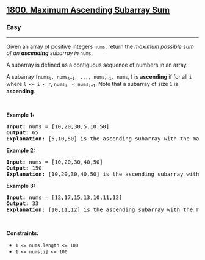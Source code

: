 <h2><a href="https://leetcode.com/problems/maximum-ascending-subarray-sum/">1800. Maximum Ascending Subarray Sum</a></h2><h3>Easy</h3><hr><div style="user-select: auto;"><p style="user-select: auto;">Given an array of positive integers <code style="user-select: auto;">nums</code>, return the <em style="user-select: auto;">maximum possible sum of an <strong style="user-select: auto;">ascending</strong> subarray in </em><code style="user-select: auto;">nums</code>.</p>

<p style="user-select: auto;">A subarray is defined as a contiguous sequence of numbers in an array.</p>

<p style="user-select: auto;">A subarray <code style="user-select: auto;">[nums<sub style="user-select: auto;">l</sub>, nums<sub style="user-select: auto;">l+1</sub>, ..., nums<sub style="user-select: auto;">r-1</sub>, nums<sub style="user-select: auto;">r</sub>]</code> is <strong style="user-select: auto;">ascending</strong> if for all <code style="user-select: auto;">i</code> where <code style="user-select: auto;">l &lt;= i &lt; r</code>, <code style="user-select: auto;">nums<sub style="user-select: auto;">i </sub> &lt; nums<sub style="user-select: auto;">i+1</sub></code>. Note that a subarray of size <code style="user-select: auto;">1</code> is <strong style="user-select: auto;">ascending</strong>.</p>

<p style="user-select: auto;">&nbsp;</p>
<p style="user-select: auto;"><strong style="user-select: auto;">Example 1:</strong></p>

<pre style="user-select: auto;"><strong style="user-select: auto;">Input:</strong> nums = [10,20,30,5,10,50]
<strong style="user-select: auto;">Output:</strong> 65
<strong style="user-select: auto;">Explanation: </strong>[5,10,50] is the ascending subarray with the maximum sum of 65.
</pre>

<p style="user-select: auto;"><strong style="user-select: auto;">Example 2:</strong></p>

<pre style="user-select: auto;"><strong style="user-select: auto;">Input:</strong> nums = [10,20,30,40,50]
<strong style="user-select: auto;">Output:</strong> 150
<strong style="user-select: auto;">Explanation: </strong>[10,20,30,40,50] is the ascending subarray with the maximum sum of 150.
</pre>

<p style="user-select: auto;"><strong style="user-select: auto;">Example 3:</strong></p>

<pre style="user-select: auto;"><strong style="user-select: auto;">Input:</strong> nums = [12,17,15,13,10,11,12]
<strong style="user-select: auto;">Output:</strong> 33
<strong style="user-select: auto;">Explanation: </strong>[10,11,12] is the ascending subarray with the maximum sum of 33.
</pre>

<p style="user-select: auto;">&nbsp;</p>
<p style="user-select: auto;"><strong style="user-select: auto;">Constraints:</strong></p>

<ul style="user-select: auto;">
	<li style="user-select: auto;"><code style="user-select: auto;">1 &lt;= nums.length &lt;= 100</code></li>
	<li style="user-select: auto;"><code style="user-select: auto;">1 &lt;= nums[i] &lt;= 100</code></li>
</ul>
</div>